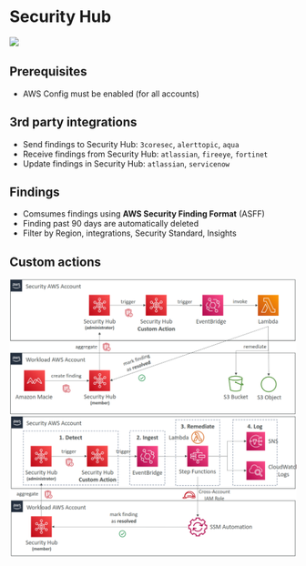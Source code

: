 # Security Hub

<img src="./assets/security_hub.png" />

## Prerequisites

- AWS Config must be enabled (for all accounts)

## 3rd party integrations

- Send findings to Security Hub: `3coresec`, `alerttopic`, `aqua`
- Receive findings from Security Hub: `atlassian`, `fireeye`, `fortinet`
- Update findings in Security Hub: `atlassian`, `servicenow`

## Findings

- Comsumes findings using **AWS Security Finding Format** (ASFF)
- Finding past 90 days are automatically deleted
- Filter by Region, integrations, Security Standard, Insights

## Custom actions

<img src="./assets/security-hub-architecture-1.png" />
<img src="./assets/security-hub-architecture-2.png" />
